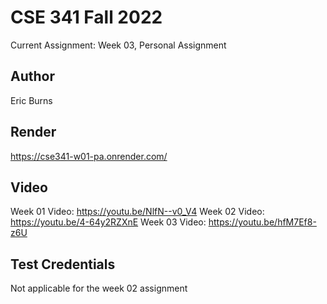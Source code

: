 # CSE 341 Fall 2022
Current Assignment: Week 03, Personal Assignment

## Author
Eric Burns

## Render
https://cse341-w01-pa.onrender.com/

## Video
Week 01 Video: https://youtu.be/NlfN--v0_V4
Week 02 Video: https://youtu.be/4-64y2RZXnE
Week 03 Video: https://youtu.be/hfM7Ef8-z6U

## Test Credentials
Not applicable for the week 02 assignment

